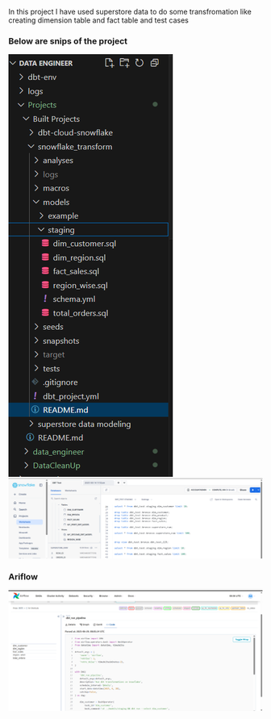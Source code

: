 In this project I have used superstore data to do some transfromation like creating dimension table and fact table and test cases

### Below are snips of the project 

![alt text](image.png)
![alt text](image-1.png)

### Ariflow

![alt text](image-2.png)